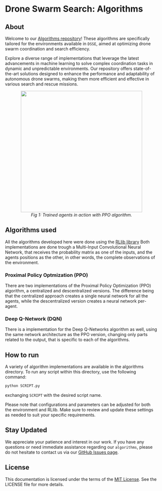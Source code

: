 # Drone Swarm Search: Algorithms

## About

Welcome to our [Algorithms repository](https://github.com/pfeinsper/drone-swarm-search-algorithms)! These algorithms are specifically tailored for the environments available in `DSSE`, aimed at optimizing drone swarm coordination and search efficiency.

Explore a diverse range of implementations that leverage the latest advancements in machine learning to solve complex coordination tasks in dynamic and unpredictable environments. Our repository offers state-of-the-art solutions designed to enhance the performance and adaptability of autonomous drone swarms, making them more efficient and effective in various search and rescue missions.

<p align="center">
    <img src="/gifs/PPO_coverage.gif" width="400" height="400" align="center">
    <br>
    <em>Fig 1: Trained agents in action with PPO algorithm.</em>
</p>

## Algorithms used
All the algorithms developed here were done using the [RLlib library](https://docs.ray.io/en/latest/rllib/index.html)
Both implementations are done trough a Multi-Input Convolutional Neural Network, that receives the probability matrix as one of the inputs, and the agents positions as the other, in other words, the complete observations of the environment.

### Proximal Policy Optmization (PPO)
There are two implementations of the Proximal Policy Optimization (PPO) algorithm, a centralized and descentralized versions. The difference being that the centralized approach creates a single neural network for all the agents, while the descentralized version creates a neural network per-agent.


### Deep Q-Network (DQN)
There is a implementation for the Deep Q-Networks algorithm as well, using the same network architecture as the PPO version, changing only parts related to the output, that is specific to each of the algorithms.


## How to run

A variety of algorithm implementations are available in the algorithms directory. To run any script within this directory, use the following command:

```bash
python SCRIPT.py
```
exchanging `SCRIPT` with the desired script name.

Please note that configurations and parameters can be adjusted for both the environment and RLlib. Make sure to review and update these settings as needed to suit your specific requirements.

## Stay Updated

We appreciate your patience and interest in our work. If you have any questions or need immediate assistance regarding our `algorithms`, please do not hesitate to contact us via our [GitHub Issues page](https://github.com/pfeinsper/drone-swarm-search-algorithms/issues).

## License
This documentation is licensed under the terms of the [MIT License](https://opensource.org/licenses/MIT). See the LICENSE file for more details.
